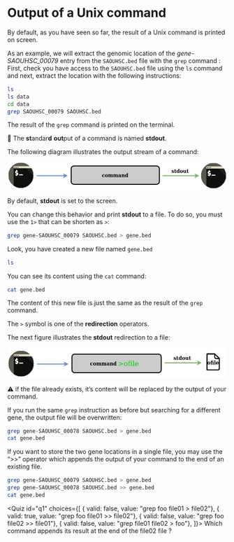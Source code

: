 <script>
import Quiz from "components/Quiz.svelte";
</script>
# Output of a Unix command

By default, as you have seen so far, the result of a Unix command is printed on screen.

As an example, we will extract the genomic location of the *gene-SAOUHSC_00079* entry from the `SAOUHSC.bed` file with the `grep` command :
First, check you have access to the `SAOUHSC.bed` file using the `ls` command and next, extract the location with the following instructions:

```bash
ls
ls data
cd data
grep SAOUHSC_00079 SAOUHSC.bed
```

The result of the `grep` command is printed on the terminal.

📕 The **st**andar**d** **out**put of a command is named **stdout**.

The following diagram illustrates the output stream of a command:

![output printed on the screen](./assets/stream_out.png)

By default, **stdout** is set to the screen.

You can change this behavior and print **stdout** to a file.
To do so, you must use the `1>` that can be shorten as `>`:

```bash
grep gene-SAOUHSC_00079 SAOUHSC.bed > gene.bed
```

Look, you have created a new file named `gene.bed`

```bash
ls
```

You can see its content using the `cat` command:

```bash
cat gene.bed
```

The content of this new file is just the same as the result of the `grep` command.

The `>` symbol is one of the **redirection** operators.

The next figure illustrates the **stdout** redirection to a file:

![output printed into a file](./assets/stream_outfile.png)

⚠️ if the file already exists, it’s content will be replaced by the output of your command.

If you run the same `grep` instruction as before but searching for a different gene, the output file will be overwritten:

```bash
grep gene-SAOUHSC_00078 SAOUHSC.bed > gene.bed
cat gene.bed
```

If you want to store the two gene locations in a single file, you may use the “>>” operator which appends the output of your command to the end of an existing file.

```bash
grep gene-SAOUHSC_00079 SAOUHSC.bed > gene.bed
grep gene-SAOUHSC_00078 SAOUHSC.bed >> gene.bed
cat gene.bed
```
<!--
>> Which command appends its result at the end of the toto file ? <<
( ) grep foo file1 > toto
(*) grep foo file1 >> toto
( ) grep foo toto > file1
-->



<Quiz id="q1" choices={[
         { valid: false, value: "grep foo file01 > file02"},
         { valid: true, value: "grep foo file01 >> file02"},
         { valid: false, value: "grep foo file02 >> file01"},
	 { valid: false, value: "grep file01 file02 > foo"},
]}>
        <span slot="prompt">
	Which command appends its result at the end of the file02 file ?
        </span>
</Quiz>
